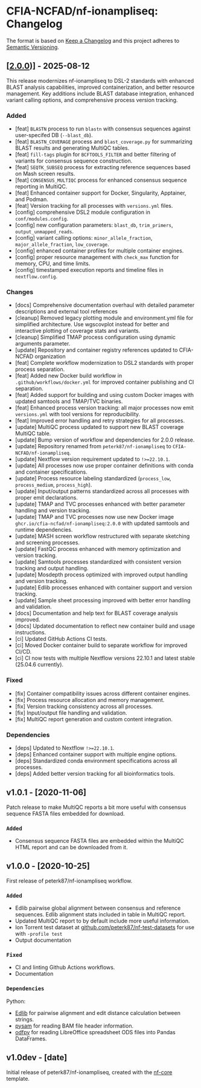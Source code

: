 # CFIA-NCFAD/nf-ionampliseq: Changelog

The format is based on [Keep a Changelog](https://keepachangelog.com/en/1.0.0/)
and this project adheres to [Semantic Versioning](https://semver.org/spec/v2.0.0.html).

## [[2.0.0](https://github.com/CFIA-NCFAD/nf-ionampliseq/releases/tag/2.0.0))] - 2025-08-12

This release modernizes nf-ionampliseq to DSL-2 standards with enhanced BLAST analysis capabilities, improved containerization, and better resource management. Key additions include BLAST database integration, enhanced variant calling options, and comprehensive process version tracking.

### Added
- [feat] `BLASTN` process to run `blastn` with consensus sequences against user-specifed DB (`--blast_db`).
- [feat] `BLASTN_COVERAGE` process and `blast_coverage.py` for summarizing BLAST results and generating MultiQC tables.
- [feat] `fill-tags` plugin for `BCFTOOLS_FILTER` and better filtering of variants for consensus sequence construction.
- [feat] `SEQTK_SUBSEQ` process for extracting reference sequences based on Mash screen results.
- [feat] `CONSENSUS_MULTIQC` process for enhanced consensus sequence reporting in MultiQC.
- [feat] Enhanced container support for Docker, Singularity, Apptainer, and Podman.
- [feat] Version tracking for all processes with `versions.yml` files.
- [config] comprehensive DSL2 module configuration in `conf/modules.config`.
- [config] new configuration parameters: `blast_db`, `trim_primers`, `output_unmapped_reads`.
- [config] variant calling options: `minor_allele_fraction`, `major_allele_fraction`, `low_coverage`.
- [config] enhanced container profiles for multiple container engines.
- [config] proper resource management with `check_max` function for memory, CPU, and time limits.
- [config] timestamped execution reports and timeline files in `nextflow.config`.

### Changes
- [docs] Comprehensive documentation overhaul with detailed parameter descriptions and external tool references
- [cleanup] Removed legacy plotting module and environment.yml file for simplified architecture. Use wgscovplot instead for better and interactive plotting of coverage stats and variants.
- [cleanup] Simplified TMAP process configuration using dynamic arguments parameter.
- [update] Repository and container registry references updated to CFIA-NCFAD organization
- [feat] Complete workflow modernization to DSL2 standards with proper process separation.
- [feat] Added new Docker build workflow in `.github/workflows/docker.yml` for improved container publishing and CI separation.
- [feat] Added support for building and using custom Docker images with updated samtools and TMAP/TVC binaries.
- [feat] Enhanced process version tracking: all major processes now emit `versions.yml` with tool versions for reproducibility.
- [feat] Improved error handling and retry strategies for all processes.
- [update] MultiQC process updated to support new BLAST coverage MultiQC table.
- [update] Bump version of workflow and dependencies for 2.0.0 release.
- [update] Repository renamed from `peterk87/nf-ionampliseq` to `CFIA-NCFAD/nf-ionampliseq`.
- [update] Nextflow version requirement updated to `!>=22.10.1`.
- [update] All processes now use proper container definitions with conda and container specifications.
- [update] Process resource labeling standardized (`process_low`, `process_medium`, `process_high`).
- [update] Input/output patterns standardized across all processes with proper emit declarations.
- [update] TMAP and TVC processes enhanced with better parameter handling and version tracking.
- [update] TMAP and TVC processes now use new Docker image `ghcr.io/cfia-ncfad/nf-ionampliseq:2.0.0` with updated samtools and runtime dependencies.
- [update] MASH screen workflow restructured with separate sketching and screening processes.
- [update] FastQC process enhanced with memory optimization and version tracking.
- [update] Samtools processes standardized with consistent version tracking and output handling.
- [update] Mosdepth process optimized with improved output handling and version tracking.
- [update] Edlib processes enhanced with container support and version tracking.
- [update] Sample sheet processing improved with better error handling and validation.
- [docs] Documentation and help text for BLAST coverage analysis improved.
- [docs] Updated documentation to reflect new container build and usage instructions.
- [ci] Updated GitHub Actions CI tests.
- [ci] Moved Docker container build to separate workflow for improved CI/CD.
- [ci] CI now tests with multiple Nextflow versions 22.10.1 and latest stable (25.04.6 currently).

### Fixed
- [fix] Container compatibility issues across different container engines.
- [fix] Process resource allocation and memory management.
- [fix] Version tracking consistency across all processes.
- [fix] Input/output file handling and validation.
- [fix] MultiQC report generation and custom content integration.

### Dependencies
- [deps] Updated to Nextflow `!>=22.10.1`.
- [deps] Enhanced container support with multiple engine options.
- [deps] Standardized conda environment specifications across all processes.
- [deps] Added better version tracking for all bioinformatics tools.

## v1.0.1 - [2020-11-06]

Patch release to make MultiQC reports a bit more useful with consensus sequence FASTA files embedded for download.

### `Added`

- Consensus sequence FASTA files are embedded within the MultiQC HTML report and can be downloaded from it.

## v1.0.0 - [2020-10-25]

First release of peterk87/nf-ionampliseq workflow.

### `Added`

- Edlib pairwise global alignment between consensus and reference sequences. Edlib alignment stats included in table in MultiQC report.
- Updated MultiQC report to by default include more useful information.
- Ion Torrent test dataset at [github.com/peterk87/nf-test-datasets](https://github.com/peterk87/nf-test-datasets/) for use with `-profile test`
- Output documentation

### `Fixed`

- CI and linting Github Actions workflows.
- Documentation

### `Dependencies`

Python:

- [Edlib](https://github.com/Martinsos/edlib) for pairwise alignment and edit distance calculation between strings.
- [pysam](https://pysam.readthedocs.io/en/latest/) for reading BAM file header information.
- [odfpy](https://github.com/eea/odfpy) for reading LibreOffice spreadsheet ODS files into Pandas DataFrames.

## v1.0dev - [date]

Initial release of peterk87/nf-ionampliseq, created with the [nf-core](https://nf-co.re/) template.
